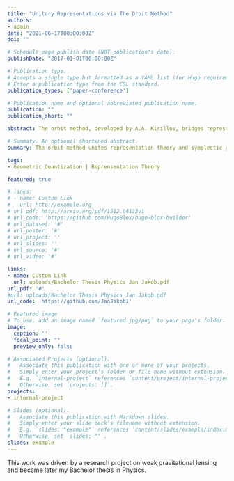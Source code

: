 ```yaml
---
title: "Unitary Representations via The Orbit Method"
authors:
- admin
date: "2021-06-17T00:00:00Z"
doi: ""

# Schedule page publish date (NOT publication's date).
publishDate: "2017-01-01T00:00:00Z"

# Publication type.
# Accepts a single type but formatted as a YAML list (for Hugo requirements).
# Enter a publication type from the CSL standard.
publication_types: ['paper-conference']

# Publication name and optional abbreviated publication name.
publication: ""
publication_short: ""

abstract: The orbit method, developed by A.A. Kirillov, bridges representation theory and symplectic geometry, offering a geometric framework for constructing unitary representations of Lie groups. This paper explores the method's foundational concepts, focusing on coadjoint orbits as symplectic manifolds and their quantization via geometric quantization techniques. Unitary representations of specific groups, including SU(2) and the Heisenberg group, are derived, demonstrating the method's efficacy in linking geometric structures with harmonic analysis. Applications to various classes of Lie groups are discussed, highlighting the method's versatility and limitations. The orbit method emerges as both a conceptual and computational tool, offering insights into representation theory and quantum mechanics through a unified mathematical lens.

# Summary. An optional shortened abstract.
summary: The orbit method unites representation theory and symplectic geometry by using coadjoint orbits to construct unitary representations of Lie groups, providing a powerful framework for understanding the connection between geometry, quantum mechanics, and harmonic analysis.

tags:
- Geometric Quantization | Reprensentation Theory

featured: true

# links:
# - name: Custom Link
#   url: http://example.org
# url_pdf: http://arxiv.org/pdf/1512.04133v1
# url_code: 'https://github.com/HugoBlox/hugo-blox-builder'
# url_dataset: '#'
# url_poster: '#'
# url_project: ''
# url_slides: ''
# url_source: '#'
# url_video: '#'

links:
- name: Custom Link
  url: uploads/Bachelor Thesis Physics Jan Jakob.pdf
url_pdf: '#'
#url: uploads/Bachelor Thesis Physics Jan Jakob.pdf
url_code: 'https://github.com/JanJakob1'

# Featured image
# To use, add an image named `featured.jpg/png` to your page's folder. 
image:
  caption: ''
  focal_point: ""
  preview_only: false

# Associated Projects (optional).
#   Associate this publication with one or more of your projects.
#   Simply enter your project's folder or file name without extension.
#   E.g. `internal-project` references `content/project/internal-project/index.md`.
#   Otherwise, set `projects: []`.
projects:
- internal-project

# Slides (optional).
#   Associate this publication with Markdown slides.
#   Simply enter your slide deck's filename without extension.
#   E.g. `slides: "example"` references `content/slides/example/index.md`.
#   Otherwise, set `slides: ""`.
slides: example
---
```


This work was driven by a research project on weak gravitational lensing and became later my Bachelor thesis in Physics.

<!-- {{% callout note %}}
Create your slides in Markdown - click the *Slides* button to check out the example.
{{% /callout %}}

Add the publication's **full text** or **supplementary notes** here. You can use rich formatting such as including [code, math, and images](https://docs.hugoblox.com/content/writing-markdown-latex/). -->
